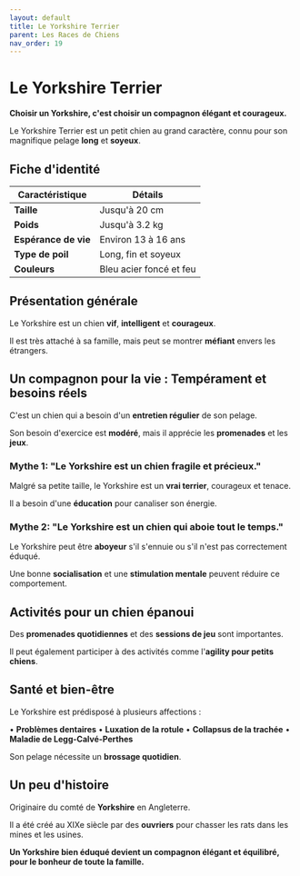 ```yaml
---
layout: default
title: Le Yorkshire Terrier
parent: Les Races de Chiens
nav_order: 19
---
```


# Le Yorkshire Terrier

**Choisir un Yorkshire, c'est choisir un compagnon élégant et courageux.**

Le Yorkshire Terrier est un petit chien au grand caractère, connu pour son magnifique pelage **long** et **soyeux**.

## Fiche d'identité

| Caractéristique | Détails |
|---|---|
| **Taille** | Jusqu'à 20 cm |
| **Poids** | Jusqu'à 3.2 kg |
| **Espérance de vie** | Environ 13 à 16 ans |
| **Type de poil** | Long, fin et soyeux |
| **Couleurs** | Bleu acier foncé et feu |

## Présentation générale

Le Yorkshire est un chien **vif**, **intelligent** et **courageux**.

Il est très attaché à sa famille, mais peut se montrer **méfiant** envers les étrangers.

## Un compagnon pour la vie : Tempérament et besoins réels

C'est un chien qui a besoin d'un **entretien régulier** de son pelage.

Son besoin d'exercice est **modéré**, mais il apprécie les **promenades** et les **jeux**.

### Mythe 1: "Le Yorkshire est un chien fragile et précieux."

Malgré sa petite taille, le Yorkshire est un **vrai terrier**, courageux et tenace.

Il a besoin d'une **éducation** pour canaliser son énergie.

### Mythe 2: "Le Yorkshire est un chien qui aboie tout le temps."

Le Yorkshire peut être **aboyeur** s'il s'ennuie ou s'il n'est pas correctement éduqué.

Une bonne **socialisation** et une **stimulation mentale** peuvent réduire ce comportement.

## Activités pour un chien épanoui

Des **promenades quotidiennes** et des **sessions de jeu** sont importantes.

Il peut également participer à des activités comme l'**agility pour petits chiens**.

## Santé et bien-être

Le Yorkshire est prédisposé à plusieurs affections :

• **Problèmes dentaires**
• **Luxation de la rotule**
• **Collapsus de la trachée**
• **Maladie de Legg-Calvé-Perthes**

Son pelage nécessite un **brossage quotidien**.

## Un peu d'histoire

Originaire du comté de **Yorkshire** en Angleterre.

Il a été créé au XIXe siècle par des **ouvriers** pour chasser les rats dans les mines et les usines.

**Un Yorkshire bien éduqué devient un compagnon élégant et équilibré, pour le bonheur de toute la famille.** 